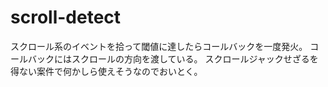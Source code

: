 # scroll-detect

スクロール系のイベントを拾って閾値に達したらコールバックを一度発火。
コールバックにはスクロールの方向を渡している。
スクロールジャックせざるを得ない案件で何かしら使えそうなのでおいとく。
